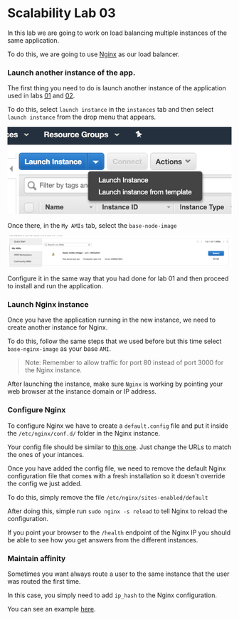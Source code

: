 # Scalability Lab 03

In this lab we are going to work on load balancing multiple instances of the same application.

To do this, we are going to use [Nginx](https://www.nginx.com/) as our load balancer.

### Launch another instance of the app.
The first thing you need to do is launch another instance of the application used in labs [01](https://github.com/auth0-eng-camp/scalability-lab01) and [02](https://github.com/auth0-eng-camp/scalability-lab02).

To do this, select `launch instance` in the `instances` tab and then select `launch instance` from the drop menu that appears.

![launch-image](images/launch-instance.png)

Once there, in the `My AMIs` tab, select the `base-node-image`

![base-image](images/base-image.png)

Configure it in the same way that you had done for lab 01 and then proceed to install and run the application.

### Launch Nginx instance
Once you have the application running in the new instance, we need to create another instance for Nginx.

To do this, follow the same steps that we used before but this time select `base-nginx-image` as your base `AMI`.
>Note:
Remember to allow traffic for port 80 instead of port 3000 for the Nginx instance.

After launching the instance, make sure `Nginx` is working by pointing your web browser at the instance domain or IP address.

### Configure Nginx
To configure Nginx we have to create a `default.config` file and put it inside the `/etc/nginx/conf.d/` folder in the Nginx instance.

Your config file should be similar to [this one](nginx/default.conf). Just change the URLs to match the ones of your intances.

Once you have added the config file, we need to remove the default Nginx configuration file that comes with a fresh installation so it doesn't override the config we just added.

To do this, simply remove the file `/etc/nginx/sites-enabled/default`

After doing this, simple run `sudo nginx -s reload` to tell Nginx to reload the configuration.

If you point your browser to the `/health` endpoint of the Nginx IP you should be able to see how you get answers from the different instances.

### Maintain affinity
Sometimes you want always route a user to the same instance that the user was routed the first time.

In this case, you simply need to add `ip_hash` to the Nginx configuration.

You can see an example [here](nginx/default-affinity.conf).